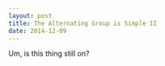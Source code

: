 ```yaml
---
layout: post
title: The Alternating Group is Simple II
date: 2014-12-09
---
```


Um, is this thing still on?

